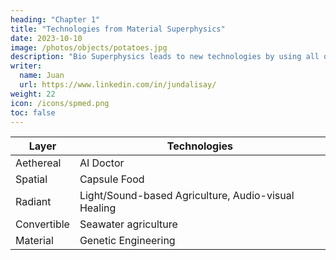 ```yaml
---
heading: "Chapter 1"
title: "Technologies from Material Superphysics"
date: 2023-10-10
image: /photos/objects/potatoes.jpg
description: "Bio Superphysics leads to new technologies by using all of the 5 Layers"
writer:
  name: Juan
  url: https://www.linkedin.com/in/jundalisay/
weight: 22
icon: /icons/spmed.png
toc: false
---
```



Layer | Technologies
--- | ---
Aethereal | AI Doctor
Spatial | Capsule Food
Radiant | Light/Sound-based Agriculture, Audio-visual Healing
Convertible | Seawater agriculture  
Material | Genetic Engineering 
